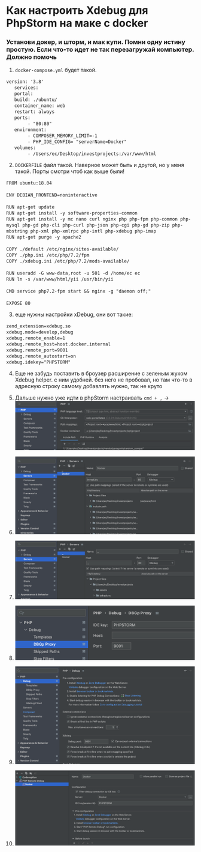 # Как настроить Xdebug для PhpStorm на маке с docker

### Установи докер, и шторм, и мак купи. Помни одну истину простую. Если что-то идет не так перезагружай компьютер. Должно помочь

1. `docker-compose.yml` будет такой. 

```
version: '3.8'
   services:
   portal:
   build: ./ubuntu/
   container_name: web
   restart: always
   ports:
        - "80:80"
   environment:
        - COMPOSER_MEMORY_LIMIT=-1
        - PHP_IDE_CONFIG= "serverName=Docker"
   volumes:
        - /Users/ec/Desktop/investprojects:/var/www/html
```
2. `DOCKERFILE` файл такой. Наверное может быть и другой, но у меня такой. Порты смотри чтоб как выше были!

```
FROM ubuntu:18.04

ENV DEBIAN_FRONTEND=noninteractive

RUN apt-get update
RUN apt-get install -y software-properties-common
RUN apt-get install -y mc nano curl nginx php php-fpm php-common php-mysql php-gd php-cli php-curl php-json php-cgi php-gd php-zip php-mbstring php-xml php-xmlrpc php-intl php-xdebug php-imap
RUN apt-get purge -y apache2

COPY ./default /etc/nginx/sites-available/
COPY ./php.ini /etc/php/7.2/fpm
COPY ./xdebug.ini /etc/php/7.2/mods-available/

RUN useradd -G www-data,root -u 501 -d /home/ec ec
RUN ln -s /var/www/html/yii /usr/bin/yii

CMD service php7.2-fpm start && nginx -g "daemon off;"

EXPOSE 80
```
3. еще нужны настройки xDebug, они вот такие:
```
zend_extension=xdebug.so
xdebug.mode=develop,debug
xdebug.remote_enable=1
xdebug.remote_host=host.docker.internal
xdebug.remote_port=9001
xdebug.remote_autostart=on
xdebug.idekey="PHPSTORM"
```
4. Еще не забудь поставить в броузер расширение с зеленым жуком Xdebug helper. с ним удобней. без него не пробовал, но там что-то в адресную строку самому добавлять нужно, так не круто
5. Дальше нужно уже идти в phpStorm настраивать `cmd + ,` -> ![1](images/1.png)

6. ![2](images/2.png)
6. ![3](images/3.png)
6. ![4](images/4.png)
6. ![5](images/5.png)
6. ![6](images/6.png)